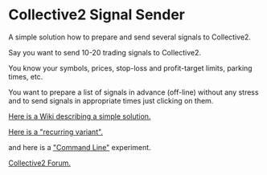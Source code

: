 # Collective2 Signal Sender

A simple solution how to prepare and send several signals to Collective2.  

Say you want to send 10-20 trading signals to Collective2.

You know your symbols, prices, stop-loss and profit-target limits, parking times, etc.

You want to prepare a list of signals in advance (off-line) without any stress and to send signals in appropriate times just clicking on them.

[Here is a Wiki describing a simple solution.](https://github.com/Svancara/C2SignalSender/wiki/The-simplest-solution)

[Here is a "recurring variant".](https://github.com/Svancara/C2SignalSender/wiki/Recurring-signals)

and here is a ["Command Line"](https://github.com/Svancara/C2SignalSender/wiki/Command-line-version) experiment.

[Collective2 Forum.](https://forums.collective2.com/t/the-simplest-possible-off-line-signal-sender/8063?u=bobsvancara)
